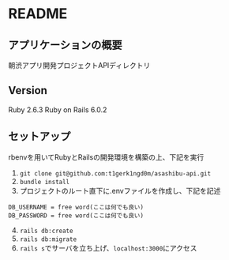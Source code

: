 # README

## アプリケーションの概要
朝渋アプリ開発プロジェクトAPIディレクトリ

## Version
Ruby 2.6.3
Ruby on Rails 6.0.2

## セットアップ
rbenvを用いてRubyとRailsの開発環境を構築の上、下記を実行

1. `git clone git@github.com:t1gerk1ngd0m/asashibu-api.git`
2. `bundle install`
3. プロジェクトのルート直下に.envファイルを作成し、下記を記述

```
DB_USERNAME = free word(ここは何でも良い)
DB_PASSWORD = free word(ここは何でも良い)
```

4. `rails db:create`
5. `rails db:migrate`
6. `rails s`でサーバを立ち上げ、`localhost:3000`にアクセス
